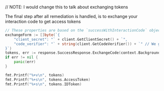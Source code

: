 // NOTE: I would change this to talk about exchanging tokens

The final step after all remediation is handled, is to exchange your interaction code to get access tokens

```go
// These properties are based on the `successWithInteractionCode` object, and the properties that you are required to fill out
exchangeForm := []byte(`{
    "client_secret": "` + client.GetClientSecret() + `",
    "code_verifier": "` + string(client.GetCodeVerifier()) + `" // We generate your code_verfier for you and store it in the client struct. You can gain access to it through the method `GetCodeVerifier()` which will return a string
}`)
tokens, err := response.SuccessResponse.ExchangeCode(context.Background(), exchangeForm)
if err != nil {
    panic(err)
}

fmt.Printf("%+v\n", tokens)
fmt.Printf("%+s\n", tokens.AccessToken)
fmt.Printf("%+s\n", tokens.IDToken)
```
